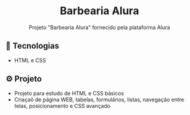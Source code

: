 <h1 align="center">Barbearia Alura</h1>

<p align="center">Projeto "Barbearia Alura" fornecido pela plataforma Alura</p>

## 👾 Tecnologias

- HTML e CSS

## ⚙ Projeto

- Projeto para estudo de HTML e CSS básicos
- Criaçaõ de página WEB, tabelas, formulários, listas, navegação entre telas, posicionamento e CSS avançado
